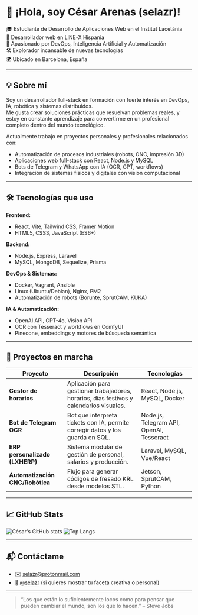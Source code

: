# 👋 ¡Hola, soy César Arenas (selazr)!

🎓 Estudiante de Desarrollo de Aplicaciones Web en el Institut Lacetània  
💼 Desarrollador web en LINE-X Hispania  
🚀 Apasionado por DevOps, Inteligencia Artificial y Automatización  
🛠️ Explorador incansable de nuevas tecnologías  
🌍 Ubicado en Barcelona, España

---

## 💡 Sobre mí

Soy un desarrollador full-stack en formación con fuerte interés en DevOps, IA, robótica y sistemas distribuidos.  
Me gusta crear soluciones prácticas que resuelvan problemas reales, y estoy en constante aprendizaje para convertirme en un profesional completo dentro del mundo tecnológico.

Actualmente trabajo en proyectos personales y profesionales relacionados con:

- Automatización de procesos industriales (robots, CNC, impresión 3D)
- Aplicaciones web full-stack con React, Node.js y MySQL
- Bots de Telegram y WhatsApp con IA (OCR, GPT, workflows)
- Integración de sistemas físicos y digitales con visión computacional

---

## 🛠️ Tecnologías que uso

**Frontend:**
- React, Vite, Tailwind CSS, Framer Motion
- HTML5, CSS3, JavaScript (ES6+)

**Backend:**
- Node.js, Express, Laravel
- MySQL, MongoDB, Sequelize, Prisma

**DevOps & Sistemas:**
- Docker, Vagrant, Ansible
- Linux (Ubuntu/Debian), Nginx, PM2
- Automatización de robots (Borunte, SprutCAM, KUKA)

**IA & Automatización:**
- OpenAI API, GPT-4o, Vision API
- OCR con Tesseract y workflows en ComfyUI
- Pinecone, embeddings y motores de búsqueda semántica

---

## 📌 Proyectos en marcha

| Proyecto | Descripción | Tecnologías |
|---------|-------------|-------------|
| **Gestor de horarios** | Aplicación para gestionar trabajadores, horarios, días festivos y calendarios visuales. | React, Node.js, MySQL, Docker |
| **Bot de Telegram OCR** | Bot que interpreta tickets con IA, permite corregir datos y los guarda en SQL. | Node.js, Telegram API, OpenAI, Tesseract |
| **ERP personalizado (LXHERP)** | Sistema modular de gestión de personal, salarios y producción. | Laravel, MySQL, Vue/React |
| **Automatización CNC/Robótica** | Flujo para generar códigos de fresado KRL desde modelos STL. | Jetson, SprutCAM, Python |

---

## 📈 GitHub Stats

![César's GitHub stats](https://github-readme-stats.vercel.app/api?username=selazr&show_icons=true&theme=tokyonight)
![Top Langs](https://github-readme-stats.vercel.app/api/top-langs/?username=selazr&layout=compact&theme=tokyonight)

---

## 📬 Contáctame

- ✉️ selazr@protonmail.com
- 📸 [@selazr](https://www.instagram.com/selazr) (si quieres mostrar tu faceta creativa o personal)

---

> “Los que están lo suficientemente locos como para pensar que pueden cambiar el mundo, son los que lo hacen.” – Steve Jobs
